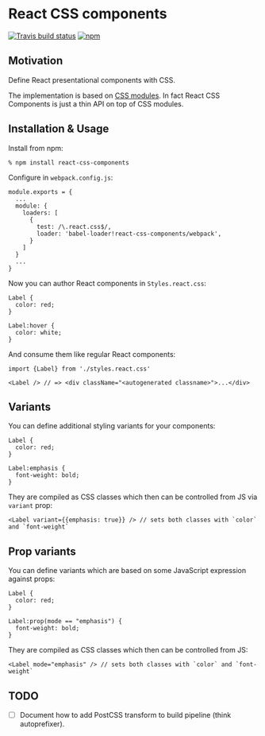 # React CSS components

[![Travis build status](https://img.shields.io/travis/andreypopp/react-css-components/master.svg)](https://travis-ci.org/andreypopp/react-css-components)
[![npm](https://img.shields.io/npm/v/react-css-components.svg)](https://www.npmjs.com/package/react-css-components)

## Motivation

Define React presentational components with CSS.

The implementation is based on [CSS modules][]. In fact React CSS Components is
just a thin API on top of CSS modules.

## Installation & Usage

Install from npm:

    % npm install react-css-components

Configure in `webpack.config.js`:

    module.exports = {
      ...
      module: {
        loaders: [
          {
            test: /\.react.css$/,
            loader: 'babel-loader!react-css-components/webpack',
          }
        ]
      }
      ...
    }

Now you can author React components in `Styles.react.css`:

    Label {
      color: red;
    }

    Label:hover {
      color: white;
    }

And consume them like regular React components:

    import {Label} from './styles.react.css'

    <Label /> // => <div className="<autogenerated classname>">...</div>

## Variants

You can define additional styling variants for your components:

    Label {
      color: red;
    }

    Label:emphasis {
      font-weight: bold;
    }

They are compiled as CSS classes which then can be controlled from JS via
`variant` prop:

    <Label variant={{emphasis: true}} /> // sets both classes with `color` and `font-weight`

## Prop variants

You can define variants which are based on some JavaScript expression against
props:

    Label {
      color: red;
    }

    Label:prop(mode == "emphasis") {
      font-weight: bold;
    }

They are compiled as CSS classes which then can be controlled from JS:

    <Label mode="emphasis" /> // sets both classes with `color` and `font-weight`

## TODO

* [ ] Document how to add PostCSS transform to build pipeline (think autoprefixer).

[CSS modules]: https://github.com/css-modules/css-modules
